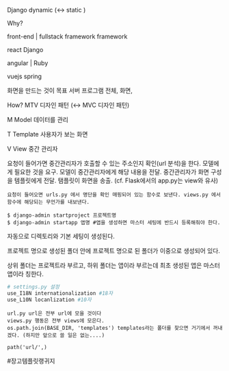 Django dynamic (↔ static )

Why?

front-end 											|									 fullstack
framework																				 framework

react 																						Django

angular												|									 Ruby

vuejs																						spring

화면을 만드는 것이 목표											서버 프로그램 전체, 화면, 


How?  MTV 디자인 패턴 (↔ MVC 디자인 패턴)

M Model 데이터를 관리

T Template 사용자가 보는 화면

V View 중간 관리자

요청이 들어가면 중간관리자가 호출할 수 있는 주소인지 확인(url 분석)을 한다. 모델에게 필요한 것을 요구. 모델이 중간관리자에게 해당 내용을 전달. 중간관리자가 화면 구성을 템플릿에게 전달. 탬플릿이 화면을 송출.
(cf. Flask에서의 app.py는 view와 유사)

```
요청이 들어오면 urls.py 에서 명단을 확인 매핑되어 있는 함수로 보낸다. views.py 에서 함수에 해당되는 무언가를 내보낸다.   
```



```
$ django-admin startproject 프로젝트명
$ django-admin startapp 앱명 #앱을 생성하면 마스터 세팅에 반드시 등록해줘야 한다.
```

자동으로 디렉토리와 기본 세팅이 생성된다.

프로젝트 명으로 생성된 폴더 안에 프로젝트 명으로 된 폴더가 이중으로 생성되어 있다.

상위 폴더는 프로젝트라 부르고, 하위 폴더는 앱이라 부르는데 최초 생성된 앱은 마스터 앱이라 칭한다.

```python
# settings.py 설정
use_I18N internationalization #18자
use_L10N locanlization #10자
```

```
url.py url은 전부 url에 모을 것이다
views.py 행동은 전부 views에 모은다. 
os.path.join(BASE_DIR, 'templates') templates라는 폴더를 찾으면 거기에서 꺼내겠다. (하지만 앞으로 쓸 일은 없는....)
```

```
path('url/',)
```









#장고템플릿랭귀지